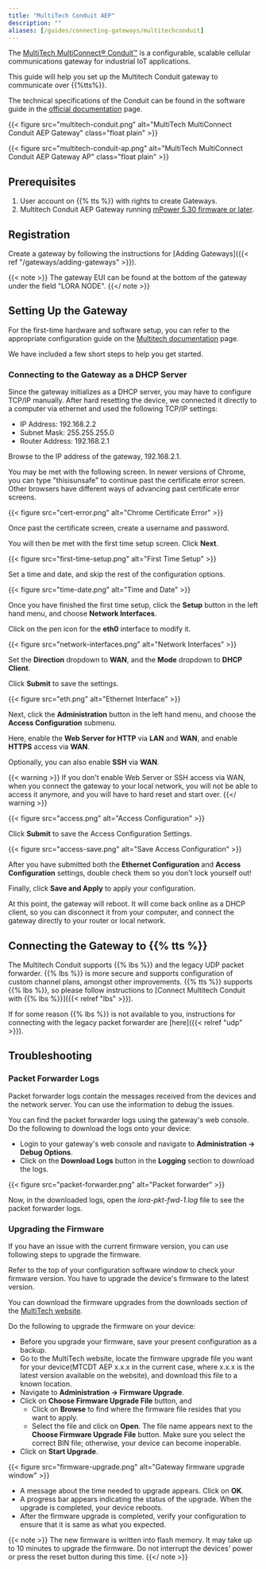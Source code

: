 ```yaml
---
title: "MultiTech Conduit AEP"
description: ""
aliases: [/guides/connecting-gateways/multitechconduit]
---
```


The [MultiTech MultiConnect® Conduit™](http://www.multitech.net/developer/products/multiconnect-Conduit-platform/) is a configurable, scalable cellular communications gateway for industrial IoT applications. 

This guide will help you set up the Multitech Conduit gateway to communicate over {{%tts%}}.

<!--more-->

The technical specifications of the Conduit can be found in the software guide in the [official documentation](http://www.multitech.net/developer/products/multiconnect-conduit-platform/conduit/) page.

{{< figure src="multitech-conduit.png" alt="MultiTech MultiConnect Conduit AEP Gateway" class="float plain" >}}

{{< figure src="multitech-conduit-ap.png" alt="MultiTech MultiConnect Conduit AEP Gateway AP" class="float plain" >}}

## Prerequisites

1. User account on {{% tts %}} with rights to create Gateways.
2. Multitech Conduit AEP Gateway running [mPower 5.30 firmware or later](http://www.multitech.net/developer/downloads/).

## Registration

Create a gateway by following the instructions for [Adding Gateways]({{< ref "/gateways/adding-gateways" >}}).

{{< note >}} The gateway EUI can be found at the bottom of the gateway under the field &quot;LORA NODE&quot;. {{</ note >}}

## Setting Up the Gateway

For the first-time hardware and software setup, you can refer to the appropriate configuration guide on the [Multitech documentation](http://www.multitech.net/developer/products/multiconnect-conduit-platform/conduit/) page.

We have included a few short steps to help you get started.

### Connecting to the Gateway as a DHCP Server

Since the gateway initializes as a DHCP server, you may have to configure TCP/IP manually. After hard resetting the device, we connected it directly to a computer via ethernet and used the following TCP/IP settings:

- IP Address: 192.168.2.2
- Subnet Mask: 255.255.255.0
- Router Address: 192.168.2.1

Browse to the IP address of the gateway, 192.168.2.1.

You may be met with the following screen. In newer versions of Chrome, you can type "thisisunsafe" to continue past the certificate error screen. Other browsers have different ways of advancing past certificate error screens.

{{< figure src="cert-error.png" alt="Chrome Certificate Error" >}}

Once past the certificate screen, create a username and password.

You will then be met with the first time setup screen. Click **Next**.

{{< figure src="first-time-setup.png" alt="First Time Setup" >}}

Set a time and date, and skip the rest of the configuration options.

{{< figure src="time-date.png" alt="Time and Date" >}}

Once you have finished the first time setup, click the **Setup** button in the left hand menu, and choose **Network Interfaces**.

Click on the pen icon for the **eth0** interface to modify it.

{{< figure src="network-interfaces.png" alt="Network Interfaces" >}}

Set the **Direction** dropdown to **WAN**, and the **Mode** dropdown to **DHCP Client**.

Click **Submit** to save the settings.

{{< figure src="eth.png" alt="Ethernet Interface" >}}

Next, click the **Administration** button in the left hand menu, and choose the **Access Configuration** submenu.

Here, enable the **Web Server for HTTP** via **LAN** and **WAN**, and enable **HTTPS** access via **WAN**.

Optionally, you can also enable **SSH** via **WAN**.

{{< warning >}} If you don't enable Web Server or SSH access via WAN, when you connect the gateway to your local network, you will not be able to access it anymore, and you will have to hard reset and start over. {{</ warning >}}

{{< figure src="access.png" alt="Access Configuration" >}}

Click **Submit** to save the Access Configuration Settings.

{{< figure src="access-save.png" alt="Save Access Configuration" >}}

After you have submitted both the **Ethernet Configuration** and **Access Configuration** settings, double check them so you don't lock yourself out!

Finally, click **Save and Apply** to apply your configuration.

At this point, the gateway will reboot. It will come back online as a DHCP client, so you can disconnect it from your computer, and connect the gateway directly to your router or local network.

## Connecting the Gateway to {{% tts %}}

The Multitech Conduit supports {{% lbs %}} and the legacy UDP packet forwarder. {{% lbs %}} is more secure and supports configuration of custom channel plans, amongst other improvements. {{% tts %}} supports {{% lbs %}}, so please follow instructions to [Connect Multitech Conduit with {{% lbs %}}]({{< relref "lbs" >}}).

If for some reason {{% lbs %}} is not available to you, instructions for connecting with the legacy packet forwarder are [here]({{< relref "udp" >}}).

## Troubleshooting

### Packet Forwarder Logs

Packet forwarder logs contain the messages received from the devices and the network server. You can use the information to debug the issues.

You can find the packet forwarder logs using the gateway&apos;s web console. Do the following to download the logs onto your device:

- Login to your gateway&apos;s web console and navigate to **Administration -> Debug Options**.
- Click on the **Download Logs** button in the **Logging** section to download the logs.

{{< figure src="packet-forwarder.png" alt="Packet forwarder" >}}

Now, in the downloaded logs, open the *lora-pkt-fwd-1.log* file to see the packet forwarder logs.

### Upgrading the Firmware

If you have an issue with the current firmware version, you can use following steps to upgrade the firmware.

Refer to the top of your configuration software window to check your firmware version. You have to upgrade the device&apos;s firmware to the latest version.

You can download the firmware upgrades from the downloads section of the [MultiTech website](http://www.multitech.net/developer/downloads/).

Do the following to upgrade the firmware on your device:

- Before you upgrade your firmware, save your present configuration as a backup.
- Go to the MultiTech website, locate the firmware upgrade file you want for your device(MTCDT AEP x.x.x in the current case, where x.x.x is the latest version available on the website), and download this file to a known location.
- Navigate to **Administration -> Firmware Upgrade**.
- Click on **Choose Firmware Upgrade File** button, and
  - Click on **Browse** to find where the firmware file resides that you want to apply.
  - Select the file and click on **Open**. The file name appears next to the **Choose Firmware Upgrade File** button. Make sure you select the correct BIN file; otherwise, your device can become inoperable.
- Click on **Start Upgrade**.

{{< figure src="firmware-upgrade.png" alt="Gateway firmware upgrade window" >}}

- A message about the time needed to upgrade appears. Click on **OK**.
- A progress bar appears indicating the status of the upgrade. When the upgrade is completed, your device reboots.
- After the firmware upgrade is completed, verify your configuration to ensure that it is same as what you expected.

{{< note >}} The new firmware is written into flash memory. It may take up to 10 minutes to upgrade the firmware. Do not interrupt the devices&apos; power or press the reset button during this time. {{</ note >}}
